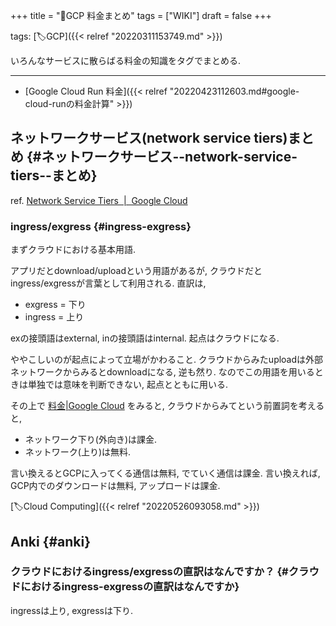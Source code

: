 +++
title = "📝GCP 料金まとめ"
tags = ["WIKI"]
draft = false
+++

tags: [🏷GCP]({{< relref "20220311153749.md" >}})

いろんなサービスに散らばる料金の知識をタグでまとめる.

---

-   [Google Cloud Run 料金]({{< relref "20220423112603.md#google-cloud-runの料金計算" >}})


## ネットワークサービス(network service tiers)まとめ {#ネットワークサービス--network-service-tiers--まとめ}

ref. [Network Service Tiers  |  Google Cloud](https://cloud.google.com/network-tiers/pricing?hl=ja#premium-pricing)


### ingress/exgress {#ingress-exgress}

まずクラウドにおける基本用語.

アプリだとdownload/uploadという用語があるが, クラウドだと
ingress/exgressが言葉として利用される. 直訳は,

-   exgress = 下り
-   ingress = 上り

exの接頭語はexternal, inの接頭語はinternal. 起点はクラウドになる.

ややこしいのが起点によって立場がかわること. クラウドからみたuploadは外部ネットワークからみるとdownloadになる, 逆も然り. なのでこの用語を用いるときは単独では意味を判断できない, 起点とともに用いる.

その上で [料金|Google Cloud](https://cloud.google.com/network-tiers/pricing?hl=ja#premium-pricing) をみると, クラウドからみてという前置詞を考えると,

-   ネットワーク下り(外向き)は課金.
-   ネットワーク(上り)は無料.

言い換えるとGCPに入ってくる通信は無料, でていく通信は課金. 言い換えれば, GCP内でのダウンロードは無料, アップロードは課金.

[🏷Cloud Computing]({{< relref "20220526093058.md" >}})


## Anki {#anki}


### クラウドにおけるingress/exgressの直訳はなんですか？ {#クラウドにおけるingress-exgressの直訳はなんですか}

ingressは上り, exgressは下り.
